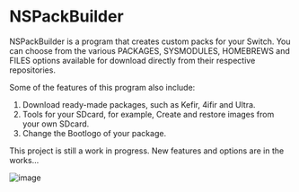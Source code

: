 # NSPackBuilder

NSPackBuilder is a program that creates custom packs for your Switch. You can choose from the various PACKAGES, SYSMODULES, HOMEBREWS and FILES options available for download directly from their respective repositories.

Some of the features of this program also include:
1. Download ready-made packages, such as Kefir, 4ifir and Ultra.
2. Tools for your SDcard, for example, Create and restore images from your own SDcard.
3. Change the Bootlogo of your package.

This project is still a work in progress. New features and options are in the works...

![image](https://github.com/OneEyeBlack/NSPackBuilder/assets/153041521/cea0709f-a35e-432b-9aa0-e5fd69007fbf)


